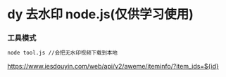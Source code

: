 # dy 去水印 node.js(仅供学习使用)

### 工具模式

```bash
node tool.js //会把无水印视频下载到本地
```

https://www.iesdouyin.com/web/api/v2/aweme/iteminfo/?item_ids=${id}



